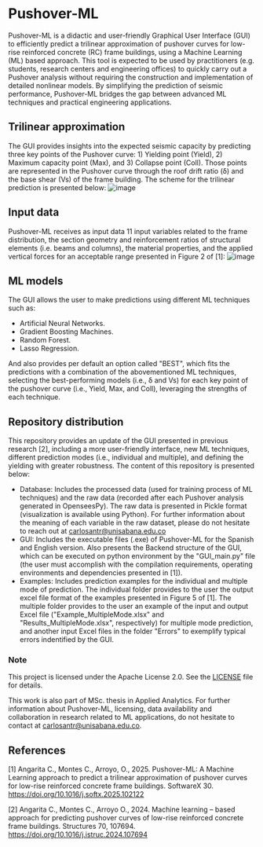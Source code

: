 # Pushover-ML
Pushover-ML is a didactic and user-friendly Graphical User Interface (GUI) to efficiently predict a trilinear approximation of pushover curves for low-rise reinforced concrete (RC) frame buildings, using a Machine Learning (ML) based approach.  This tool is expected to be used by practitioners (e.g. students, research centers and engineering offices) to quickly carry out a Pushover analysis without requiring the construction and implementation of detailed nonlinear models. By simplifying the prediction of seismic performance, Pushover-ML bridges the gap between advanced ML techniques and practical engineering applications.
## Trilinear approximation
The GUI provides insights into the expected seismic capacity by predicting three key points of the Pushover curve: 1) Yielding point (Yield), 2) Maximum capacity point (Max), and 3) Collapse point (Coll). Those points are represented in the Pushover curve through the roof drift ratio (δ) and the base shear (Vs) of the frame building. The scheme for the trilinear prediction is presented below:
![image](https://github.com/user-attachments/assets/d4ba4702-f823-4623-b56e-a3934f5619c1)
## Input data
Pushover-ML receives as input data 11 input variables related to the frame distribution, the section geometry and reinforcement ratios of structural elements (i.e. beams and columns), the material properties, and the applied vertical forces for an acceptable range presented in Figure 2 of [1]:
![image](https://github.com/user-attachments/assets/0776722f-6e24-4024-b772-4eb32d5d3c16)
## ML models
The GUI allows the user to make predictions using different ML techniques such as:
* Artificial Neural Networks.
* Gradient Boosting Machines.
* Random Forest.
* Lasso Regression.

And also provides per default an option called "BEST", which fits the predictions with a combination of the abovementioned ML techniques, selecting the best-performing models (i.e., δ and Vs) for each key point of the pushover curve (i.e., Yield, Max, and Coll), leveraging the strengths of each technique. 
## Repository distribution
This repository provides an update of the GUI presented in previous research [2], including a more user-friendly interface, new ML techniques, different prediction modes (i.e., individual and multiple), and defining the yielding with greater robustness. The content of this repository is presented below:
* Database: Includes the processed data (used for training process of ML techniques) and the raw data (recorded after each Pushover analysis generated in OpenseesPy). The raw data is presented in Pickle format (visualization is available using Python). For further information about the meaning of each variable in the raw dataset, please do not hesitate to reach out at carlosantr@unisabana.edu.co
* GUI: Includes the executable files (.exe) of Pushover-ML for the Spanish and English version. Also presents the Backend structure of the GUI, which can be executed on python environment by the "GUI_main.py" file (the user must accomplish with the compilation requirements, operating environments and dependencies presented in [1]).
* Examples: Includes prediction examples for the individual and multiple mode of prediction. The individual folder provides to the user the output excel file format of the examples presented in Figure 5 of [1]. The multiple folder provides to the user an example of the input and output Excel file ("Example_MultipleMode.xlsx" and "Results_MultipleMode.xlsx", respectively) for multiple mode prediction, and another input Excel files in the folder "Errors" to exemplify typical errors indentified by the GUI.
### Note
This project is licensed under the Apache License 2.0. See the [LICENSE](./LICENSE) file for details.

This work is also part of MSc. thesis in Applied Analytics. For further information about Pushover-ML, licensing, data availability and collaboration in research related to ML applications, do not hesitate to contact at carlosantr@unisabana.edu.co.

## References
[1] Angarita C., Montes C., Arroyo, O., 2025. Pushover-ML: A Machine Learning approach to predict a trilinear approximation of pushover curves for low-rise reinforced concrete frame buildings. SoftwareX 30. https://doi.org/10.1016/j.softx.2025.102122

[2] Angarita C., Montes C., Arroyo O., 2024. Machine learning – based approach for predicting pushover curves of low-rise reinforced concrete frame buildings. Structures 70, 107694. https://doi.org/10.1016/j.istruc.2024.107694 
